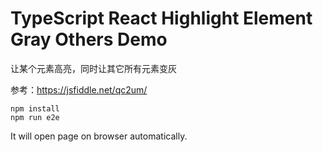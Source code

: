 TypeScript React Highlight Element Gray Others Demo
=================================

让某个元素高亮，同时让其它所有元素变灰

参考：https://jsfiddle.net/qc2um/

```
npm install
npm run e2e
```

It will open page on browser automatically.
